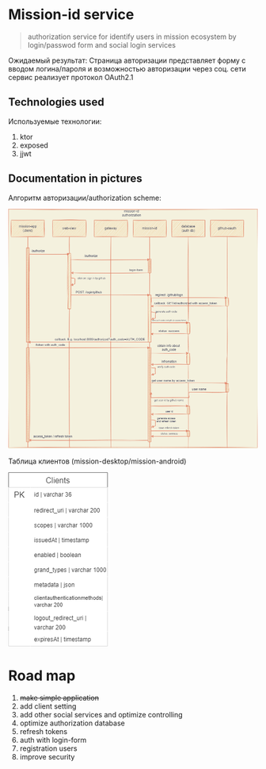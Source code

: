 # Mission-id service

> authorization service for identify users in mission ecosystem by login/passwod form and social login services

Ожидаемый результат:
Страница авторизации представляет форму с вводом логина/пароля и возможностью авторизации через соц. сети
сервис реализует протокол OAuth2.1

## Technologies used

Используемые технологии:
1) ktor
2) exposed
3) jjwt

## Documentation in pictures

Алгоритм авторизации/authorization scheme:

![auth_scheme](./resources/id-scheme.png)

Таблица клиентов (mission-desktop/mission-android)

![table_client](./resources/db_scheme.png)

# Road map
1) ~~make simple application~~
2) add client setting
3) add other social services and optimize controlling
4) optimize authorization database
5) refresh tokens
6) auth with login-form
7) registration users
8) improve security
